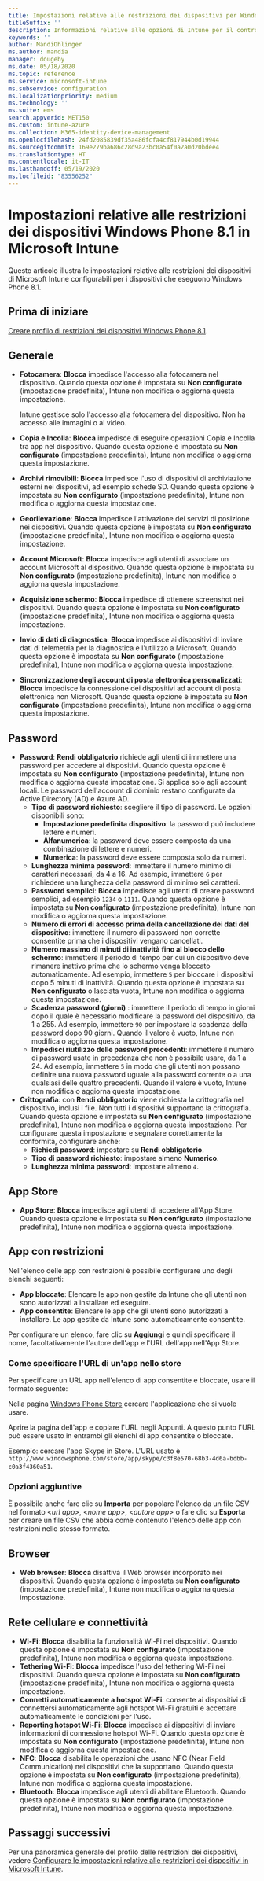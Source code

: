 ```yaml
---
title: Impostazioni relative alle restrizioni dei dispositivi per Windows Phone 8.1 in Microsoft Intune
titleSuffix: ''
description: Informazioni relative alle opzioni di Intune per il controllo delle impostazioni e funzionalità nei dispositivi che eseguono Windows Phone 8.1.
keywords: ''
author: MandiOhlinger
ms.author: mandia
manager: dougeby
ms.date: 05/18/2020
ms.topic: reference
ms.service: microsoft-intune
ms.subservice: configuration
ms.localizationpriority: medium
ms.technology: ''
ms.suite: ems
search.appverid: MET150
ms.custom: intune-azure
ms.collection: M365-identity-device-management
ms.openlocfilehash: 24fd2085839df35a486fcfa4cf817944b0d19944
ms.sourcegitcommit: 169e279ba686c28d9a23bc0a54f0a2a0d20bdee4
ms.translationtype: HT
ms.contentlocale: it-IT
ms.lasthandoff: 05/19/2020
ms.locfileid: "83556252"
---
```

# <a name="microsoft-intune-windows-phone-81-device-restriction-settings"></a>Impostazioni relative alle restrizioni dei dispositivi Windows Phone 8.1 in Microsoft Intune

Questo articolo illustra le impostazioni relative alle restrizioni dei dispositivi di Microsoft Intune configurabili per i dispositivi che eseguono Windows Phone 8.1.

## <a name="before-you-begin"></a>Prima di iniziare

[Creare profilo di restrizioni dei dispositivi Windows Phone 8.1](device-restrictions-configure.md).

## <a name="general"></a>Generale

- **Fotocamera**: **Blocca** impedisce l'accesso alla fotocamera nel dispositivo. Quando questa opzione è impostata su **Non configurato** (impostazione predefinita), Intune non modifica o aggiorna questa impostazione.

  Intune gestisce solo l'accesso alla fotocamera del dispositivo. Non ha accesso alle immagini o ai video.

- **Copia e Incolla**: **Blocca** impedisce di eseguire operazioni Copia e Incolla tra app nel dispositivo. Quando questa opzione è impostata su **Non configurato** (impostazione predefinita), Intune non modifica o aggiorna questa impostazione.
- **Archivi rimovibili**: **Blocca** impedisce l'uso di dispositivi di archiviazione esterni nei dispositivi, ad esempio schede SD. Quando questa opzione è impostata su **Non configurato** (impostazione predefinita), Intune non modifica o aggiorna questa impostazione.
- **Georilevazione**: **Blocca** impedisce l'attivazione dei servizi di posizione nei dispositivi. Quando questa opzione è impostata su **Non configurato** (impostazione predefinita), Intune non modifica o aggiorna questa impostazione.
- **Account Microsoft**: **Blocca** impedisce agli utenti di associare un account Microsoft al dispositivo. Quando questa opzione è impostata su **Non configurato** (impostazione predefinita), Intune non modifica o aggiorna questa impostazione.
- **Acquisizione schermo**: **Blocca** impedisce di ottenere screenshot nei dispositivi. Quando questa opzione è impostata su **Non configurato** (impostazione predefinita), Intune non modifica o aggiorna questa impostazione.
- **Invio di dati di diagnostica**: **Blocca** impedisce ai dispositivi di inviare dati di telemetria per la diagnostica e l'utilizzo a Microsoft. Quando questa opzione è impostata su **Non configurato** (impostazione predefinita), Intune non modifica o aggiorna questa impostazione.
- **Sincronizzazione degli account di posta elettronica personalizzati**: **Blocca** impedisce la connessione dei dispositivi ad account di posta elettronica non Microsoft. Quando questa opzione è impostata su **Non configurato** (impostazione predefinita), Intune non modifica o aggiorna questa impostazione.

## <a name="password"></a>Password

- **Password**: **Rendi obbligatorio** richiede agli utenti di immettere una password per accedere ai dispositivi. Quando questa opzione è impostata su **Non configurato** (impostazione predefinita), Intune non modifica o aggiorna questa impostazione. Si applica solo agli account locali. Le password dell'account di dominio restano configurate da Active Directory (AD) e Azure AD.
  - **Tipo di password richiesto**: scegliere il tipo di password. Le opzioni disponibili sono:
    - **Impostazione predefinita dispositivo**: la password può includere lettere e numeri.
    - **Alfanumerica**: la password deve essere composta da una combinazione di lettere e numeri.
    - **Numerica**: la password deve essere composta solo da numeri.
  - **Lunghezza minima password**: immettere il numero minimo di caratteri necessari, da 4 a 16. Ad esempio, immettere `6` per richiedere una lunghezza della password di minimo sei caratteri.
  - **Password semplici**: **Blocca** impedisce agli utenti di creare password semplici, ad esempio `1234` o `1111`. Quando questa opzione è impostata su **Non configurato** (impostazione predefinita), Intune non modifica o aggiorna questa impostazione.
  - **Numero di errori di accesso prima della cancellazione dei dati del dispositivo**: immettere il numero di password non corrette consentite prima che i dispositivi vengano cancellati.
  - **Numero massimo di minuti di inattività fino al blocco dello schermo**: immettere il periodo di tempo per cui un dispositivo deve rimanere inattivo prima che lo schermo venga bloccato automaticamente. Ad esempio, immettere `5` per bloccare i dispositivi dopo 5 minuti di inattività. Quando questa opzione è impostata su **Non configurato** o lasciata vuota, Intune non modifica o aggiorna questa impostazione.
  - **Scadenza password (giorni)** : immettere il periodo di tempo in giorni dopo il quale è necessario modificare la password del dispositivo, da 1 a 255. Ad esempio, immettere `90` per impostare la scadenza della password dopo 90 giorni. Quando il valore è vuoto, Intune non modifica o aggiorna questa impostazione.
  - **Impedisci riutilizzo delle password precedenti**: immettere il numero di password usate in precedenza che non è possibile usare, da 1 a 24. Ad esempio, immettere `5` in modo che gli utenti non possano definire una nuova password uguale alla password corrente o a una qualsiasi delle quattro precedenti. Quando il valore è vuoto, Intune non modifica o aggiorna questa impostazione.
- **Crittografia**: con **Rendi obbligatorio** viene richiesta la crittografia nel dispositivo, inclusi i file. Non tutti i dispositivi supportano la crittografia. Quando questa opzione è impostata su **Non configurato** (impostazione predefinita), Intune non modifica o aggiorna questa impostazione. Per configurare questa impostazione e segnalare correttamente la conformità, configurare anche:
  - **Richiedi password**: impostare su **Rendi obbligatorio**.
  - **Tipo di password richiesto**: impostare almeno **Numerico**.
  - **Lunghezza minima password**: impostare almeno `4`.

## <a name="app-store"></a>App Store

- **App Store**: **Blocca** impedisce agli utenti di accedere all'App Store. Quando questa opzione è impostata su **Non configurato** (impostazione predefinita), Intune non modifica o aggiorna questa impostazione.

## <a name="restricted-apps"></a>App con restrizioni

Nell'elenco delle app con restrizioni è possibile configurare uno degli elenchi seguenti:

- **App bloccate**: Elencare le app non gestite da Intune che gli utenti non sono autorizzati a installare ed eseguire.
- **App consentite**: Elencare le app che gli utenti sono autorizzati a installare. Le app gestite da Intune sono automaticamente consentite.

Per configurare un elenco, fare clic su **Aggiungi** e quindi specificare il nome, facoltativamente l'autore dell'app e l'URL dell'app nell'App Store.

### <a name="how-to-specify-the-url-to-an-app-in-the-store"></a>Come specificare l'URL di un'app nello store

Per specificare un URL app nell'elenco di app consentite e bloccate, usare il formato seguente:

Nella pagina [Windows Phone Store](https://www.microsoft.com/store/apps/windows-phone) cercare l'applicazione che si vuole usare.

Aprire la pagina dell'app e copiare l'URL negli Appunti. A questo punto l'URL può essere usato in entrambi gli elenchi di app consentite o bloccate.

Esempio: cercare l'app Skype in Store. L'URL usato è `http://www.windowsphone.com/store/app/skype/c3f8e570-68b3-4d6a-bdbb-c0a3f4360a51`.

### <a name="additional-options"></a>Opzioni aggiuntive

È possibile anche fare clic su **Importa** per popolare l'elenco da un file CSV nel formato <*url app*>, <*nome app*>, <*autore app*> o fare clic su **Esporta** per creare un file CSV che abbia come contenuto l'elenco delle app con restrizioni nello stesso formato.

## <a name="browser"></a>Browser

- **Web browser**: **Blocca** disattiva il Web browser incorporato nei dispositivi. Quando questa opzione è impostata su **Non configurato** (impostazione predefinita), Intune non modifica o aggiorna questa impostazione.

## <a name="cellular-and-connectivity"></a>Rete cellulare e connettività

- **Wi-Fi**: **Blocca** disabilita la funzionalità Wi-Fi nei dispositivi. Quando questa opzione è impostata su **Non configurato** (impostazione predefinita), Intune non modifica o aggiorna questa impostazione.
- **Tethering Wi-Fi**: **Blocca** impedisce l'uso del tethering Wi-Fi nei dispositivi. Quando questa opzione è impostata su **Non configurato** (impostazione predefinita), Intune non modifica o aggiorna questa impostazione.
- **Connetti automaticamente a hotspot Wi-Fi**: consente ai dispositivi di connettersi automaticamente agli hotspot Wi-Fi gratuiti e accettare automaticamente le condizioni per l'uso.
- **Reporting hotspot Wi-Fi**: **Blocca** impedisce ai dispositivi di inviare informazioni di connessione hotspot Wi-Fi. Quando questa opzione è impostata su **Non configurato** (impostazione predefinita), Intune non modifica o aggiorna questa impostazione.
- **NFC**: **Blocca** disabilita le operazioni che usano NFC (Near Field Communication) nei dispositivi che la supportano. Quando questa opzione è impostata su **Non configurato** (impostazione predefinita), Intune non modifica o aggiorna questa impostazione.
- **Bluetooth**: **Blocca** impedisce agli utenti di abilitare Bluetooth. Quando questa opzione è impostata su **Non configurato** (impostazione predefinita), Intune non modifica o aggiorna questa impostazione.

## <a name="next-steps"></a>Passaggi successivi

Per una panoramica generale del profilo delle restrizioni dei dispositivi, vedere [Configurare le impostazioni relative alle restrizioni dei dispositivi in Microsoft Intune](device-restrictions-configure.md).

